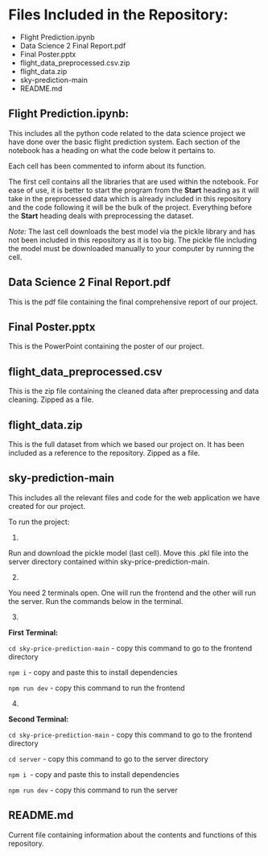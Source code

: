 # Files Included in the Repository: 
- Flight Prediction.ipynb
- Data Science 2 Final Report.pdf
- Final Poster.pptx
- flight_data_preprocessed.csv.zip
- flight_data.zip
- sky-prediction-main
- README.md

## Flight Prediction.ipynb: 

This includes all the python code related to the data science project we have done over the basic flight prediction system. Each section of the notebook has a heading on what the code below it pertains to. 

Each cell has been commented to inform about its function. 

The first cell contains all the libraries that are used within the notebook. 
For ease of use, it is better to start the program from the **Start** heading as it will take in the preprocessed data which is already included in this repository and the code following it will be the bulk of the project. Everything before the **Start** heading deals with preprocessing the dataset. 

*Note:* The last cell downloads the best model via the pickle library and has not been included in this repository as it is too big. The pickle file including the model must be downloaded manually to your computer by running the cell. 

## Data Science 2 Final Report.pdf

This is the pdf file containing the final comprehensive report of our project.

## Final Poster.pptx

This is the PowerPoint containing the poster of our project. 

## flight_data_preprocessed.csv

This is the zip file containing the cleaned data after preprocessing and data cleaning. Zipped as a file. 

## flight_data.zip

This is the full dataset from which we based our project on. It has been included as a reference to the repository. Zipped as a file. 

## sky-prediction-main

This includes all the relevant files and code for the web application we have created for our project. 

To run the project: 

1. 

Run and download the pickle model (last cell). Move this .pkl file into the server directory contained within sky-price-prediction-main.

2. 
You need 2 terminals open. One will run the frontend and the other will run the server. Run the commands below in the terminal. 

3. 
**First Terminal:**

`cd sky-price-prediction-main` - copy this command to go to the frontend directory

`npm i` - copy and paste this to install dependencies

`npm run dev` - copy this command to run the frontend

4. 
**Second Terminal:**

`cd sky-price-prediction-main` - copy this command to go to the frontend directory

`cd server` - copy this command to go to the server directory

`npm i `- copy and paste this to install dependencies

`npm run dev` - copy this command to run the server

## README.md

Current file containing information about the contents and functions of this repository. 




